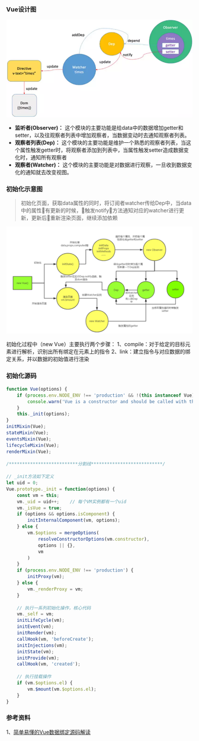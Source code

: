 ### Vue设计图
![设计图](../image/vue-design.png)
- **监听者(Observer)：** 这个模块的主要功能是给data中的数据增加getter和setter，以及往观察者列表中增加观察者，当数据变动时去通知观察者列表。
- **观察者列表(Dep)：** 这个模块的主要功能是维护一个熟悉的观察者列表，当这个属性触发getter时，将观察者添加到列表中，当属性触发setter造成数据变化时，通知所有观察者
- **观察者(Watcher)：** 这个模块的主要功能是对数据进行观察，一旦收到数据变化的通知就去改变视图。

### 初始化示意图
> 初始化页面，获取data属性的同时，将订阅者watcher传给Dep中，当data中的属性有更新的时候，触发notify方法通知对应的watcher进行更新，更新后重新渲染页面，继续添加依赖

![初始化](../image/vue-init.png)

初始化过程中（new Vue）主要执行两个步骤：
1、compile：对于给定的目标元素进行解析，识别出所有绑定在元素上的指令
2、link：建立指令与对应数据的绑定关系，并以数据的初始值进行渲染


### 初始化源码
```js
function Vue(options) {
    if (process.env.NODE_ENV !== 'production' && !(this instanceof Vue)) {
        console.warn('Vue is a constructor and should be called with the "new" keyword');
    }
    this._init(options);
}
initMixin(Vue);
stateMixin(Vue);
eventsMixin(Vue);
lifecycleMixin(Vue);
renderMixin(Vue);

/**************************分割线***************************/

// _init方法如下定义
let uid = 0;
Vue.prototype._init = function(options) {
    const vm = this;
    vm._uid = uid++;    // 每个VM实例都有一个uid
    vm._isVue = true;
    if (options && options.isComponent) {
        initInternalComponent(vm, options);
    } else {
        vm.$options = mergeOptions(
            resolveConstructorOptions(vm.constructor),
            options || {},
            vm
        )
    }
    if (process.env.NODE_ENV !== 'production') {
        initProxy(vm);
    } else {
        vm._renderProxy = vm;
    }

    // 执行一系列初始化操作，核心代码
    vm._self = vm;
    initLifeCycle(vm);
    initEvent(vm);
    initRender(vm);
    callHook(vm, 'beforeCreate');
    initInjections(vm);
    initState(vm);
    initProvide(vm);
    callHook(vm, 'created');

    // 执行挂载操作
    if (vm.$options.el) {
        vm.$mount(vm.$options.el);
    }
}
```

### 参考资料
1、[简单易懂的Vue数据绑定源码解读](https://juejin.im/post/5abe5822f265da2373149276)
